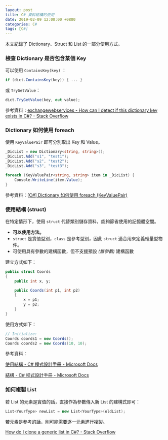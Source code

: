 ```yaml
---
layout: post
title: C# 資料結構的使用
date: 2019-02-09 12:00:00 +0800
categories: C#
tags: [C#]
---
```


本文紀錄了 Dictionary、Struct 和 List 的一部分使用方式。

### 檢查 Dictionary 是否包含某個 Key

可以使用 `ContainsKey(key)` ：

``` csharp
if (dict.ContainsKey(key)) { ... }
```

或 `TryGetValue`：

``` csharp
dict.TryGetValue(key, out value);
```

參考資料：[exchangewebservices - How can I detect if this dictionary key exists in C#? - Stack Overflow](https://stackoverflow.com/questions/2829873/how-can-i-detect-if-this-dictionary-key-exists-in-c)

### Dictionary 如何使用 foreach

使用 `KeyValuePair` 即可分別取出 Key 和 Value。

``` csharp
_DicList = new Dictionary<string, string>();
_DicList.Add("s1", "test1");
_DicList.Add("s2", "test2");
_DicList.Add("s3", "test3");

foreach (KeyValuePair<string, string> item in _DicList) {
    Console.WriteLine(item.Value);
}
```

參考資料：[[C#] Dictionary 如何使用 foreach (KeyValuePair)](https://dotblogs.com.tw/atowngit/2010/07/30/blogseo-to-beat-a-dead-horse)

### 使用結構 (struct)

在特定情形下，使用 `struct` 代替類別儲存資料，能夠節省使用的記憶體空間。

- **可以使用方法。**
- `struct` 是實值型別，`class` 是參考型別，因此 `struct` 適合用來定義輕量型物件。
- 可使用具有參數的建構函數，但不支援預設 *(無參數)* 建構函數

建立方式如下：

``` csharp
public struct Coords
{
    public int x, y;

    public Coords(int p1, int p2)
    {
        x = p1;
        y = p2;
    }
}
```

使用方式如下：

``` csharp
// Initialize:   
Coords coords1 = new Coords();
Coords coords2 = new Coords(10, 10);
```

參考資料：

[使用結構 - C# 程式設計手冊 - Microsoft Docs](https://docs.microsoft.com/zh-tw/dotnet/csharp/programming-guide/classes-and-structs/using-structs)

[結構 - C# 程式設計手冊 - Microsoft Docs](https://docs.microsoft.com/zh-tw/dotnet/csharp/programming-guide/classes-and-structs/structs)

### 如何複製 List

若 List<Type> 的元素是實值的話，直接作為參數傳入新 List 的建構式即可：

``` csharp
List<YourType> newList = new List<YourType>(oldList);
```

若元素是參考的話，則可能需要逐一元素進行複製。

[How do I clone a generic list in C#? - Stack Overflow](https://stackoverflow.com/questions/222598/how-do-i-clone-a-generic-list-in-c)

